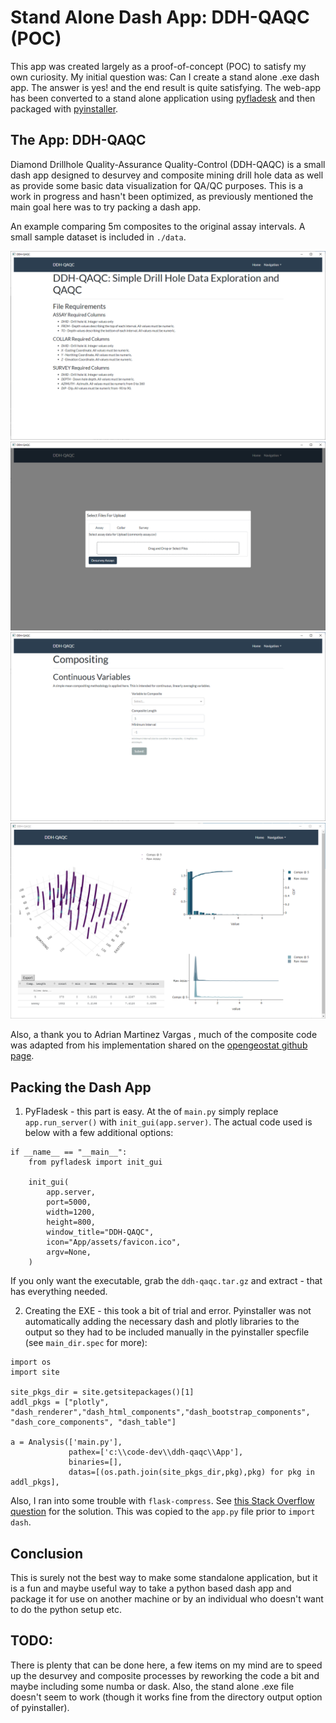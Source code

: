 # Stand Alone Dash App: DDH-QAQC (POC)

This app was created largely as a proof-of-concept (POC) to satisfy my own curiosity.
My initial question was: Can I create a stand alone .exe dash app. The answer is yes!
and the end result is quite satisfying. The web-app has been converted to a stand alone application using [pyfladesk](https://github.com/smoqadam/PyFladesk) and then packaged with [pyinstaller](https://www.pyinstaller.org/).

## The App: DDH-QAQC

Diamond Drillhole Quality-Assurance Quality-Control (DDH-QAQC) is a small dash app designed to desurvey and composite mining drill hole data as well as provide some basic data visualization for QA/QC purposes. This is a work in progress and hasn't been optimized, as previously mentioned the main goal here was to try packing a dash app.

An example comparing 5m composites to the original assay intervals. A small sample dataset is included in `./data`.

![](./images/splash_page.png)
![](./images/upload.png)
![](./images/composite.png)
![](./images/composite_eda.png)

Also, a thank you to Adrian Martinez Vargas , much of the composite code was adapted from his implementation shared on the [opengeostat github page](https://github.com/opengeostat).

## Packing the Dash App

1. PyFladesk - this part is easy. At the of `main.py` simply replace `app.run_server()`
   with `init_gui(app.server)`. The actual code used is below with a few additional options:

```
if __name__ == "__main__":
    from pyfladesk import init_gui

    init_gui(
        app.server,
        port=5000,
        width=1200,
        height=800,
        window_title="DDH-QAQC",
        icon="App/assets/favicon.ico",
        argv=None,
    )
```

If you only want the executable, grab the `ddh-qaqc.tar.gz` and extract - that has everything needed.

2. Creating the EXE - this took a bit of trial and error. Pyinstaller was not automatically adding the necessary dash and plotly libraries to the output so they had to be included manually in the pyinstaller specfile (see `main_dir.spec` for more):

```
import os
import site

site_pkgs_dir = site.getsitepackages()[1]
addl_pkgs = ["plotly", "dash_renderer","dash_html_components","dash_bootstrap_components", "dash_core_components", "dash_table"]

a = Analysis(['main.py'],
             pathex=['c:\\code-dev\\ddh-qaqc\\App'],
             binaries=[],
             datas=[(os.path.join(site_pkgs_dir,pkg),pkg) for pkg in addl_pkgs],

```

Also, I ran into some trouble with `flask-compress`. See [this Stack Overflow question](https://stackoverflow.com/questions/64290390/pyinstaller-executable-cannot-find-flask-compress-distribution-that-is-include) for the solution.
This was copied to the `app.py` file prior to `import dash`.

## Conclusion

This is surely not the best way to make some standalone application, but it is a fun and maybe useful way to take a python based dash app and package it for use on another machine or by an individual who doesn't want to do the python setup etc.

## TODO:

There is plenty that can be done here, a few items on my mind are to speed up the desurvey and composite processes by reworking the code a bit and maybe including some numba or dask. Also, the stand alone .exe file doesn't seem to work (though it works fine from the directory output option of pyinstaller).

